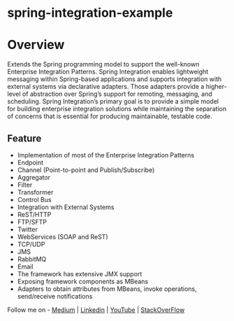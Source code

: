 # spring-integration-example

# Overview
Extends the Spring programming model to support the well-known Enterprise Integration Patterns. Spring Integration enables lightweight messaging within Spring-based applications and supports integration with external systems via declarative adapters. Those adapters provide a higher-level of abstraction over Spring’s support for remoting, messaging, and scheduling. Spring Integration’s primary goal is to provide a simple model for building enterprise integration solutions while maintaining the separation of concerns that is essential for producing maintainable, testable code.

## Feature
 - Implementation of most of the Enterprise Integration Patterns
 - Endpoint
 - Channel (Point-to-point and Publish/Subscribe)
 - Aggregator
 - Filter
 - Transformer
 - Control Bus
 - Integration with External Systems
 - ReST/HTTP
 - FTP/SFTP
 - Twitter
 - WebServices (SOAP and ReST)
 - TCP/UDP
 - JMS
 - RabbitMQ
 - Email
 - The framework has extensive JMX support
 - Exposing framework components as MBeans
 - Adapters to obtain attributes from MBeans, invoke operations, send/receive notifications



Follow me on - [Medium](https://saurabhshcs.medium.com) | [Linkedin](https://www.linkedin.com/in/saurabhshcs/) | [YouTube](https://www.youtube.com/channel/UCSQqjPw7_tfx1Ie4yYHbcxQ?pbjreload=102) | [StackOverFlow](https://stackoverflow.com/users/10719720/saurabhshcs?tab=profile)
